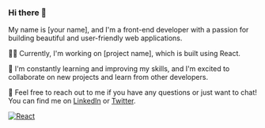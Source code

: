 ### Hi there 👋

My name is [your name], and I'm a front-end developer with a passion for building beautiful and user-friendly web applications. 

👨‍💻 Currently, I'm working on [project name], which is built using React. 

🌱 I'm constantly learning and improving my skills, and I'm excited to collaborate on new projects and learn from other developers. 

💬 Feel free to reach out to me if you have any questions or just want to chat! You can find me on [LinkedIn](https://www.linkedin.com/in/[your-username]/) or [Twitter](https://twitter.com/[your-username]/).

[![React](https://img.shields.io/badge/-React-61DAFB?logo=react&logoColor=white&style=flat)](https://reactjs.org/)
